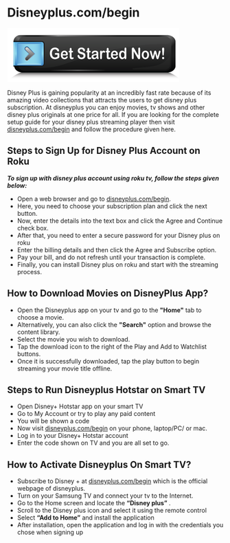 # Disneyplus.com/begin 

[![Disneyplus.com/begin](get-started.png)](https://dis.activateprod.online/)

Disney Plus is gaining popularity at an incredibly fast rate because of its amazing video collections that attracts the users to get disney plus subscription. At disneyplus you can enjoy movies, tv shows and other disney plus originals at one price for all. If you are looking for the complete setup guide for your disney plus streaming player then visit [disneyplus.com/begin](https://d-disney-pluscombegin.github.io/) and follow the procedure given here. 

## Steps to Sign Up for Disney Plus Account on Roku

**_To sign up with disney plus account using roku tv, follow the steps given below:_**

* Open a web browser and go to [disneyplus.com/begin](https://d-disney-pluscombegin.github.io/).
* Here, you need to choose your subscription plan and click the next button.
* Now, enter the details into the text box and click the Agree and Continue check box.
* After that, you need to enter a secure password for your Disney plus on roku
* Enter the billing details and then click the Agree and Subscribe option.
* Pay your bill, and do not refresh until your transaction is complete.
* Finally, you can install Disney plus on roku and start with the streaming process.

## How to Download Movies on DisneyPlus App?

* Open the Disneyplus app on your tv and go to the **"Home"** tab to choose a movie.
* Alternatively, you can also click the **"Search"** option and browse the content library.
* Select the movie you wish to download.
* Tap the download icon to the right of the Play and Add to Watchlist buttons.
* Once it is successfully downloaded, tap the play button to begin streaming your movie title offline.

## Steps to Run Disneyplus Hotstar on Smart TV

* Open Disney+ Hotstar app on your smart TV
* Go to My Account or try to play any paid content
* You will be shown a code
* Now visit [disneyplus.com/begin](https://d-disney-pluscombegin.github.io/) on your phone, laptop/PC/ or mac.
* Log in to your Disney+ Hotstar account
* Enter the code shown on TV and you are all set to go.

## How to Activate Disneyplus On Smart TV?

* Subscribe to Disney + at [disneyplus.com/begin](https://d-disney-pluscombegin.github.io/) which is the official webpage of disneyplus.
* Turn on your Samsung TV and connect your tv to the Internet.
* Go to the Home screen and locate the **“Disney plus”** .
* Scroll to the Disney plus icon and select it using the remote control
* Select **“Add to Home”** and install the application
* After installation, open the application and log in with the credentials you chose when signing up
